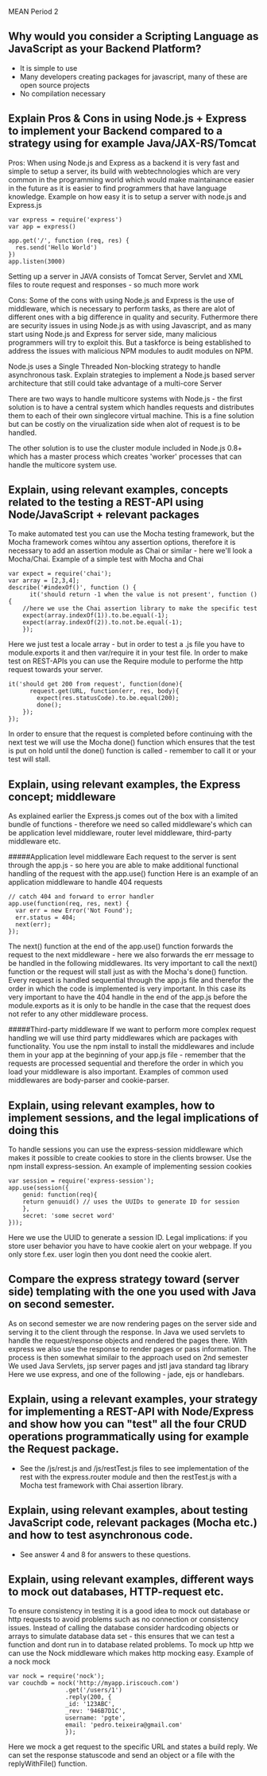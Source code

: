 MEAN  Period 2

Why would you consider a Scripting Language as JavaScript as your Backend Platform?
----------------------------------------------------------------------------------
- It is simple to use
- Many developers creating packages for javascript, many of these are open source projects
- No compilation necessary

Explain Pros & Cons in using Node.js + Express to implement your Backend compared to a strategy using for example Java/JAX-RS/Tomcat
----------------------------------------------------------------------------------
Pros: When using Node.js and Express as a backend it is very fast and simple to setup a server, its build with webtechnologies which are very common in the programming world which would make maintainance easier in the future as it is easier to find programmers that have language knowledge.
Example on how easy it is to setup a server with node.js and Express.js

	var express = require('express')
	var app = express()
	
	app.get('/', function (req, res) {
  	  res.send('Hello World')
	})
	app.listen(3000)
	
Setting up a server in JAVA consists of Tomcat Server, Servlet and XML files to route request and responses - so much more work

Cons: Some of the cons with using Node.js and Express is the use of middleware, which is necessary to perform tasks, as there are alot of different ones with a big difference in quality and security. Futhermore there are security issues in using Node.js as with using Javascript, and as many start using Node.js and Express for server side, many malicious programmers will try to exploit this. But a taskforce is being established to address the issues with malicious NPM modules to audit modules on NPM.

Node.js uses a Single Threaded Non-blocking strategy to handle asynchronous task. Explain strategies to implement a Node.js based server architecture that still could take advantage of a multi-core Server

There are two ways to handle multicore systems with Node.js - the first solution is to have a central system which handles requests and distributes them to each of their own singlecore virtual machine. This is a fine solution but can be costly on the virualization side when alot of request is to be handled.

The other solution is to use the cluster module included in Node.js 0.8+ which has a master process which creates 'worker' processes that can handle the multicore system use.

Explain, using relevant examples, concepts related to the testing a REST-API using Node/JavaScript + relevant packages
----------------------------------------------------------------------------------
To make automated test you can use the Mocha testing framework, but the Mocha framework comes wihtou any assertion options, therefore it is necessary to add an assertion module as Chai or similar - here we'll look a Mocha/Chai.
Example of a simple test with Mocha and Chai

	var expect = require('chai');
	var array = [2,3,4];
	describe('#indexOf()', function () {
    	  it('should return -1 when the value is not present', function () {
		//here we use the Chai assertion library to make the specific test
		expect(array.indexOf(1)).to.be.equal(-1);
		expect(array.indexOf(2)).to.not.be.equal(-1);
    	});
    
Here we just test a locale array - but in order to test a .js file you have to module.exports it and then var/require it in your test file.
In order to make test on REST-APIs you can use the Require module to performe the http request towards your server.

	it('should get 200 from request', function(done){
    	  request.get(URL, function(err, res, body){
        	expect(res.statusCode).to.be.equal(200);
        	done();
    	});
	});

In order to ensure that the request is completed before continuing with the next test we will use the Mocha done() function which ensures that the test is put on hold until the done() function is called - remember to call it or your test will stall.

Explain, using relevant examples, the Express concept; middleware
----------------------------------------------------------------------------------
As explained earlier the Express.js comes out of the box with a limited bundle of functions - therefore we need so called middleware's which can be application level middleware, router level middleware, third-party middleware etc.

#####Application level middleware
Each request to the server is sent through the app.js - so here you are able to make additional functional handling of the request with the app.use() function
Here is an example of an application middleware to handle 404 requests

	// catch 404 and forward to error handler
	app.use(function(req, res, next) {
  	  var err = new Error('Not Found');
  	  err.status = 404;
  	  next(err);
	});

The next() function at the end of the app.use() function forwards the request to the next middleware - here we also forwards the err message to be handled in the following middlewares. Its very important to call the next() function or the request will stall just as with the Mocha's done() function. Every request is handled sequential through the app.js file and therefor the order in which the code is implemented is very important. In this case its very important to have the 404 handle in the end of the app.js before the module.exports as it is only to be handle in the case that the request does not refer to any other middleware process.

#####Third-party middleware
If we want to perform more complex request handling we will use third party middlewares which are packages with functionality. You use the npm install to install the middlewares and include them in your app at the beginning of your app.js file - remember that the requests are processed sequential and therefore the order in which you load your middleware is also important. Examples of common used middlewares are body-parser and cookie-parser.

Explain, using relevant examples, how to implement sessions, and the legal implications of doing this
----------------------------------------------------------------------------------
To handle sessions you can use the express-session middleware which makes it possible to create cookies to store in the clients browser. Use the npm install express-session.
An example of implementing session cookies

	var session = require('express-session');
	app.use(session({
		genid: function(req){
		return genuuid() // uses the UUIDs to generate ID for session
		},
		secret: 'some secret word'
	}));
	
Here we use the UUID to generate a session ID.
Legal implications: if you store user behavior you have to have cookie alert on your webpage. If you only store f.ex. user login then you dont need the cookie alert.

Compare the express strategy toward (server side) templating with the one you used with Java on second semester.
----------------------------------------------------------------------------------
As on second semester we are now rendering pages on the server side and serving it to the client through the response. In Java we used servlets to handle the request/response objects and rendered the pages there. With express we also use the response to render pages or pass information.
The process is then somewhat similair to the approach used on 2nd semester
We used Java Servlets, jsp server pages and jstl java standard tag library
Here we use express, and one of the following - jade, ejs or handlebars.

Explain, using a relevant examples, your strategy for implementing a REST-API with Node/Express and show how you can "test" all the four CRUD operations programmatically using for example the Request package.
----------------------------------------------------------------------------------
- See the /js/rest.js and /js/restTest.js files to see implementation of the rest with the express.router module and then the restTest.js with a Mocha test framework with Chai assertion library.

Explain, using relevant examples, about testing JavaScript code, relevant packages (Mocha etc.) and how to test asynchronous code.
----------------------------------------------------------------------------------
- See answer 4 and 8 for answers to these questions.

Explain, using relevant examples, different ways to mock out databases, HTTP-request etc.
----------------------------------------------------------------------------------
To ensure consistency in testing it is a good idea to mock out database or http requests to avoid problems such as no connection or consistency issues. Instead of calling the database consider hardcoding objects or arrays to simulate database data set - this ensures that we can test a function and dont run in to database related problems.
To mock up http we can use the Nock middleware which makes http mocking easy.
Example of a nock mock

	var nock = require('nock');
	var couchdb = nock('http://myapp.iriscouch.com')
        	        .get('/users/1')
                	.reply(200, {
                  	_id: '123ABC',
                  	_rev: '946B7D1C',
                  	username: 'pgte',
                  	email: 'pedro.teixeira@gmail.com'
                 	});
                 
Here we mock a get request to the specific URL and states a build reply. We can set the response statuscode and send an object or a file with the replyWithFile() function.
